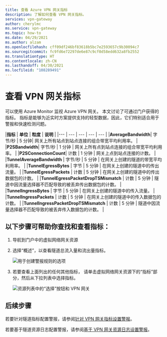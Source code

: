 ```yaml
---
title: 查看 Azure VPN 网关指标
description: 了解如何查看 VPN 网关指标。
services: vpn-gateway
author: cherylmc
ms.service: vpn-gateway
ms.topic: how-to
ms.date: 04/29/2021
ms.author: alzam
ms.openlocfilehash: cff09df246bf83618b5bc7e2593657c9b30094c7
ms.sourcegitcommit: fc9fd6e72297de6e87c9cf0d58edd632a8fb2552
ms.translationtype: HT
ms.contentlocale: zh-CN
ms.lasthandoff: 04/30/2021
ms.locfileid: "108289491"
---
```

# <a name="view-vpn-gateway-metrics"></a>查看 VPN 网关指标

可以使用 Azure Monitor 监视 Azure VPN 网关。 本文讨论了可通过门户获得的指标。 指标是能够为近实时方案提供支持的轻型数据，因此，它们特别适合用于警报和快速检测问题。


|**指标**   | **单位** | **粒度** | **说明** | 
|---       | ---        | ---       | ---            | ---       |
|**AverageBandwidth**| 字节/秒  | 5 分钟| 网关上所有站点到站点连接的组合带宽平均利用率。     |
|**P2SBandwidth**| 字节/秒  | 1 分钟  | 网关上所有点到站点连接的组合带宽平均利用率。    |
|**P2SConnectionCount**| 计数  | 1 分钟  | 网关上点到站点连接的计数。   |
|**TunnelAverageBandwidth** | 字节/秒    | 5 分钟  | 在网关上创建的隧道的带宽平均利用率。 |
|**TunnelEgressBytes** | 字节 | 5 分钟 | 在网关上创建的隧道中的传出流量。   |
|**TunnelEgressPackets** | 计数 | 5 分钟 | 在网关上创建的隧道中的传出数据包的计数。   |
|**TunnelEgressPacketDropTSMismatch** | 计数 | 5 分钟 | 隧道中因流量选择器不匹配导致的被丢弃传出数据包的计数。 |
|**TunnelIngressBytes** | 字节 | 5 分钟 | 在网关上创建的隧道中的传入流量。   |
|**TunnelIngressPackets** | 计数 | 5 分钟 | 在网关上创建的隧道中的传入数据包的计数。   |
|**TunnelIngressPacketDropTSMismatch** | 计数 | 5 分钟 | 隧道中因流量选择器不匹配导致的被丢弃传入数据包的计数。 |

## <a name="the-following-steps-help-you-locate-and-view-metrics"></a>以下步骤可帮助你查找和查看指标：

1. 导航到门户中的虚拟网络网关资源
2. 选择“概述”，以查看隧道总流入量和流出量指标。

   ![用于创建警报规则的选项](./media/vpn-gateway-howto-view-virtual-network-gateway-metrics/overview.png "查看")

3. 若要查看上面列出的任何其他指标， 请单击虚拟网络网关资源下的“指标”部分，然后从下拉列表中选择指标。

   ![资源列表中的“选择”按钮和 VPN 网关](./media/vpn-gateway-howto-view-virtual-network-gateway-metrics/metrics.png "选择")

## <a name="next-steps"></a>后续步骤

若要针对隧道指标配置警报，请参阅[针对 VPN 网关指标设置警报](vpn-gateway-howto-setup-alerts-virtual-network-gateway-metric.md)。

若要基于隧道资源日志配置警报，请参阅[基于 VPN 网关资源日志设置警报](vpn-gateway-howto-setup-alerts-virtual-network-gateway-log.md)。
